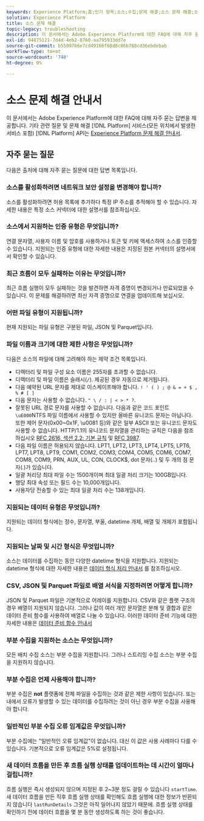 ```yaml
---
keywords: Experience Platform;홈;인기 항목;소스;수집;문제 해결;소스 문제 해결;소스 문제 해결;소스 faq;소스 커넥터;소스 커넥터;소스 커넥터 faq;소스 커넥터 문제 해결;
solution: Experience Platform
title: 소스 문제 해결
topic-legacy: troubleshooting
description: 이 문서에서는 Adobe Experience Platform에 대한 FAQ에 대해 자주 묻는 답변을 제공합니다.
exl-id: 94875121-7d4d-4eb2-8760-aa795933dd7e
source-git-commit: b55097b6e7cd49166f68d0c86b788cd36ebdebab
workflow-type: tm+mt
source-wordcount: '748'
ht-degree: 0%

---
```


# 소스 문제 해결 안내서

이 문서에서는 Adobe Experience Platform에 대한 FAQ에 대해 자주 묻는 답변을 제공합니다. 기타 관련 질문 및 문제 해결 [!DNL Platform] 서비스(모든 위치에서 발생한 서비스 포함) [!DNL Platform] API는 [Experience Platform 문제 해결 안내서](../landing/troubleshooting.md).

## 자주 묻는 질문

다음은 출처에 대해 자주 묻는 질문에 대한 답변 목록입니다.

### 소스를 활성화하려면 네트워크 보안 설정을 변경해야 합니까?

소스를 활성화하려면 허용 목록에 추가하다 특정 IP 주소를 추적해야 할 수 있습니다. 자세한 내용은 특정 소스 커넥터에 대한 설명서를 참조하십시오.

### 소스에서 지원하는 인증 유형은 무엇입니까?

연결 문자열, 사용자 이름 및 암호를 사용하거나 토큰 및 키에 액세스하여 소스를 인증할 수 있습니다. 지원되는 인증 유형에 대한 자세한 내용은 지정된 원본 커넥터의 설명서에서 확인할 수 있습니다.

### 최근 흐름이 모두 실패하는 이유는 무엇입니까?

최근 흐름 실행이 모두 실패하는 것을 발견하면 자격 증명이 변경되거나 만료되었을 수 있습니다. 이 문제를 해결하려면 최신 자격 증명으로 연결을 업데이트해 보십시오.

### 어떤 파일 유형이 지원됩니까?

현재 지원되는 파일 유형은 구분된 파일, JSON 및 Parquet입니다.

### 파일 이름과 크기에 대한 제한 사항은 무엇입니까?

다음은 소스의 파일에 대해 고려해야 하는 제약 조건 목록입니다.

- 디렉터리 및 파일 구성 요소 이름은 255자를 초과할 수 없습니다.
- 디렉터리 및 파일 이름은 슬래시(`/`). 제공된 경우 자동으로 제거됩니다.
- 다음 예약된 URL 문자를 제대로 이스케이프해야 합니다. `! ' ( ) ; @ & = + $ , % # [ ]`
- 다음 문자는 사용할 수 없습니다. `" \ / : | < > * ?`.
- 잘못된 URL 경로 문자를 사용할 수 없습니다. 다음과 같은 코드 포인트 `\uE000`NTFS 파일 이름에서 사용할 수 있지만 올바른 유니코드 문자는 아닙니다. 또한 제어 문자(0x00~0x1F, \u0081 등)와 같은 일부 ASCII 또는 유니코드 문자도 사용할 수 없습니다. HTTP/1.1의 유니코드 문자열을 관리하는 규칙은 다음을 참조하십시오 [RFC 2616, 섹션 2.2: 기본 규칙](https://www.ietf.org/rfc/rfc2616.txt) 및 [RFC 3987](https://www.ietf.org/rfc/rfc3987.txt).
- 다음 파일 이름은 허용되지 않습니다. LPT1, LPT2, LPT3, LPT4, LPT5, LPT6, LPT7, LPT8, LPT9, COM1, COM2, COM3, COM4, COM5, COM6, COM7, COM8, COM9, PRN, AUX, UL, CON, CLOCK$, dot 문자(..) 및 두 개의 점 문자(.)가 있습니다.
- 일괄 처리당 최대 파일 수는 1500개이며 최대 일괄 처리 크기는 100GB입니다.
- 행당 최대 속성 또는 필드 수는 10,000개입니다.
- 사용자당 전송할 수 있는 최대 일괄 처리 수는 138개입니다.

### 지원되는 데이터 유형은 무엇입니까?

지원되는 데이터 형식에는 정수, 문자열, 부울, datetime 개체, 배열 및 개체가 포함됩니다.

### 지원되는 날짜 및 시간 형식은 무엇입니까?

소스는 데이터를 수집하는 동안 다양한 datetime 형식을 지원합니다. 지원되는 datetime 형식에 대한 자세한 내용은 [데이터 형식 처리 안내서](../data-prep/data-handling.md#dates) 를 참조하십시오.

### CSV, JSON 및 Parquet 파일로 배열 서식을 지정하려면 어떻게 합니까?

JSON 및 Parquet 파일은 기본적으로 어레이를 지원합니다. CSV와 같은 플랫 구조의 경우 배열이 지원되지 않습니다. 그러나 값이 여러 개인 문자열은 분해 및 결합과 같은 데이터 준비 함수를 사용하여 배열로 나눌 수 있습니다. 이러한 데이터 준비 기능에 대한 자세한 내용은 [데이터 준비 함수 안내서](../data-prep/functions.md#string)

### 부분 수집을 지원하는 소스는 무엇입니까?

모든 배치 수집 소스는 부분 수집을 지원합니다. 그러나 스트리밍 수집 소스는 부분 수집을 지원하지 않습니다.

### 부분 수집은 언제 사용해야 합니까?

부분 수집은 **not** 플랫폼에 전체 파일을 수집하는 것과 같은 제한 사항이 있습니다. 또는 내에서 오류가 발생할 수 있는 데이터를 수집하려는 것이 아닌 경우 부분 수집을 사용해야 합니다.

### 일반적인 부분 수집 오류 임계값은 무엇입니까?

부분 수집에는 &quot;일반적인 오류 임계값&quot;이 없습니다. 대신 이 값은 사용 사례마다 다를 수 있습니다. 기본적으로 오류 임계값은 5%로 설정됩니다.

### 새 데이터 흐름을 만든 후 흐름 실행 상태를 업데이트하는 데 시간이 얼마나 걸립니까?

흐름 실행은 즉시 생성되지 않으며 지정된 후 2~3분 정도 걸릴 수 있습니다 `startTime`. 새 데이터 흐름을 만든 직후 흐름 실행 상태를 확인해도 흐름 실행에 대한 정보가 반환되지 않습니다 `lastRunDetails` 그것은 아직 일어나지 않았기 때문에. 흐름 실행 상태를 확인하기 전에 데이터 흐름을 몇 분 동안 생성하도록 하는 것이 좋습니다.